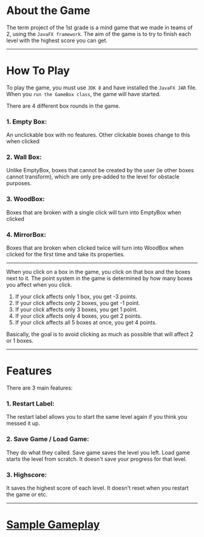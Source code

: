 # About the Game

The term project of the 1st grade is a mind game that we made in teams of 2, using the ```JavaFX framework```. The aim of the game is to try to finish each level with the highest score you can get.

<hr/>

# How To Play

To play the game, you must use ```JDK 8``` and have installed the ```JavaFX JAR``` file. When you ```run the GameBox class```, the game will have started.

There are 4 different box rounds in the game.
### 1. Empty Box:
An unclickable box with no features. Other clickable boxes change to this when clicked
### 2. Wall Box: 
Unlike EmptyBox, boxes that cannot be created by the user (ie other boxes cannot transform), which are only pre-added to the level for obstacle purposes.
### 3. WoodBox: 
Boxes that are broken with a single click will turn into EmptyBox when clicked
### 4. MirrorBox:
Boxes that are broken when clicked twice will turn into WoodBox when clicked for the first time and take its properties.

<hr/>

When you click on a box in the game, you click on that box and the boxes next to it. The point system in the game is determined by how many boxes you affect when you click.
1. If your click affects only 1 box, you get -3 points.
2. If your click affects only 2 boxes, you get -1 point.
3. If your click affects only 3 boxes, you get 1 point.
4. If your click affects only 4 boxes, you get 2 points.
5. If your click affects all 5 boxes at once, you get 4 points.

Basically, the goal is to avoid clicking as much as possible that will affect 2 or 1 boxes.

<hr />

# Features

There are 3 main features:

### 1. Restart Label: 
The restart label allows you to start the same level again if you think you messed it up.

### 2. Save Game / Load Game: 
They do what they called. Save game saves the level you left. Load game starts the level from scratch. It doesn't save your progress for that level.

### 3. Highscore: 
It saves the highest score of each level. It doesn't reset when you restart the game or etc.

<hr />

# [Sample Gameplay](https://github.com/UmutEmreOnder/Box_Game_JavaFX/blob/master/Sample%20Gameplay%20Gif/Gameplay.gif)
